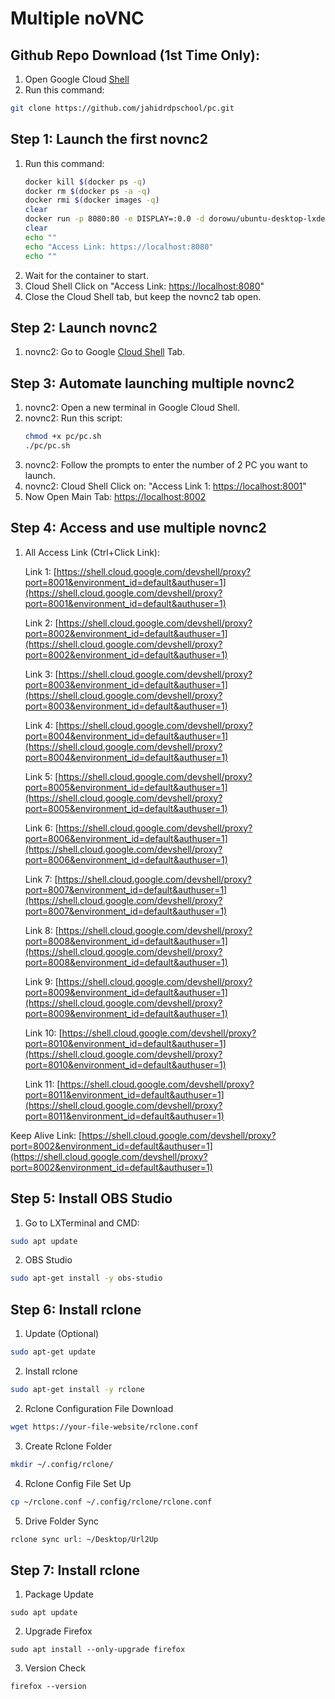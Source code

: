 # Multiple noVNC

## Github Repo Download (1st Time Only):

  1. Open Google Cloud [Shell](https://shell.cloud.google.com/?hl=en_US&fromcloudshell=true&show=terminal&authuser=1)
  2. Run this command:
```bash
git clone https://github.com/jahidrdpschool/pc.git
```

  ## Step 1: Launch the first novnc2

  1. Run this command:
      ```bash
      docker kill $(docker ps -q)
      docker rm $(docker ps -a -q)
      docker rmi $(docker images -q)
      clear
      docker run -p 8080:80 -e DISPLAY=:0.0 -d dorowu/ubuntu-desktop-lxde-vnc
      clear
      echo ""
      echo "Access Link: https://localhost:8080"
      echo ""
      ```
  2. Wait for the container to start.
  3. Cloud Shell Click on "Access Link: [https://localhost:8080](https://shell.cloud.google.com/devshell/proxy?port=8080&environment_id=default&authuser=1)"
  4. Close the Cloud Shell tab, but keep the novnc2 tab open.

  ## Step 2: Launch novnc2

  1. novnc2: Go to Google [Cloud Shell](https://shell.cloud.google.com/?hl=en_US&fromcloudshell=true&show=terminal&authuser=1) Tab.

  ## Step 3: Automate launching multiple novnc2
  1. novnc2: Open a new terminal in Google Cloud Shell.
  2. novnc2: Run this script:
      ```bash
      chmod +x pc/pc.sh
      ./pc/pc.sh
      ```
  3. novnc2: Follow the prompts to enter the number of 2 PC you want to launch.
  4. novnc2: Cloud Shell Click on: "Access Link 1: [https://localhost:8001](https://shell.cloud.google.com/devshell/proxy?port=8001&environment_id=default&authuser=1)"
  5. Now Open Main Tab: [https://localhost:8002](https://shell.cloud.google.com/devshell/proxy?port=8002&environment_id=default&authuser=1)

  ## Step 4: Access and use multiple novnc2
  1. All Access Link (Ctrl+Click Link):

      Link 1: [https://shell.cloud.google.com/devshell/proxy?port=8001&environment_id=default&authuser=1](https://shell.cloud.google.com/devshell/proxy?port=8001&environment_id=default&authuser=1)

      Link 2: [https://shell.cloud.google.com/devshell/proxy?port=8002&environment_id=default&authuser=1](https://shell.cloud.google.com/devshell/proxy?port=8002&environment_id=default&authuser=1)

      Link 3: [https://shell.cloud.google.com/devshell/proxy?port=8003&environment_id=default&authuser=1](https://shell.cloud.google.com/devshell/proxy?port=8003&environment_id=default&authuser=1)

      Link 4: [https://shell.cloud.google.com/devshell/proxy?port=8004&environment_id=default&authuser=1](https://shell.cloud.google.com/devshell/proxy?port=8004&environment_id=default&authuser=1)

      Link 5: [https://shell.cloud.google.com/devshell/proxy?port=8005&environment_id=default&authuser=1](https://shell.cloud.google.com/devshell/proxy?port=8005&environment_id=default&authuser=1)

      Link 6: [https://shell.cloud.google.com/devshell/proxy?port=8006&environment_id=default&authuser=1](https://shell.cloud.google.com/devshell/proxy?port=8006&environment_id=default&authuser=1)

      Link 7: [https://shell.cloud.google.com/devshell/proxy?port=8007&environment_id=default&authuser=1](https://shell.cloud.google.com/devshell/proxy?port=8007&environment_id=default&authuser=1)

      Link 8: [https://shell.cloud.google.com/devshell/proxy?port=8008&environment_id=default&authuser=1](https://shell.cloud.google.com/devshell/proxy?port=8008&environment_id=default&authuser=1)

      Link 9: [https://shell.cloud.google.com/devshell/proxy?port=8009&environment_id=default&authuser=1](https://shell.cloud.google.com/devshell/proxy?port=8009&environment_id=default&authuser=1)

      Link 10: [https://shell.cloud.google.com/devshell/proxy?port=8010&environment_id=default&authuser=1](https://shell.cloud.google.com/devshell/proxy?port=8010&environment_id=default&authuser=1)

      Link 11: [https://shell.cloud.google.com/devshell/proxy?port=8011&environment_id=default&authuser=1](https://shell.cloud.google.com/devshell/proxy?port=8011&environment_id=default&authuser=1)



Keep Alive Link: [https://shell.cloud.google.com/devshell/proxy?port=8002&environment_id=default&authuser=1](https://shell.cloud.google.com/devshell/proxy?port=8002&environment_id=default&authuser=1)

  ## Step 5: Install OBS Studio
  1. Go to LXTerminal and CMD:
```bash
sudo apt update
 ```
2. OBS Studio
```bash
sudo apt-get install -y obs-studio
```
## Step 6: Install rclone
  1. Update (Optional)
```bash
sudo apt-get update
```
  2. Install rclone
```bash
sudo apt-get install -y rclone
```
  2. Rclone Configuration File Download
```bash
wget https://your-file-website/rclone.conf
```
  3. Create Rclone Folder
```bash
mkdir ~/.config/rclone/
```
  4. Rclone Config File Set Up
```bash
cp ~/rclone.conf ~/.config/rclone/rclone.conf
```
  5. Drive Folder Sync
```bash
rclone sync url: ~/Desktop/Url2Up
```
## Step 7: Install rclone
  1. Package Update
```
sudo apt update
```
  2. Upgrade Firefox
```
sudo apt install --only-upgrade firefox
```
  3. Version Check
```
firefox --version
```
